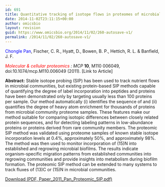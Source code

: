```yaml
---
id: 691
title: Quantitative tracking of isotope flows in proteomes of microbial communities
date: 2014-11-02T23:11:15+00:00
author: omicsbio
layout: revision
guid: https://www.omicsbio.org/2014/11/02/260-autosave-v1/
permalink: /2014/11/02/260-autosave-v1/
---
```

<span style="color: #0000ff;">Chongle Pan</span>, Fischer, C. R., Hyatt, D., Bowen, B. P., Hettich, R. L. & Banfield, J. F.

_<span style="color: #ff0000;">Molecular & cellular proteomics</span> : MCP_ **10**, M110 006049, doi:10.1074/mcp.M110.006049 (2011). [Link to Article]

<!--more-->

**Abstract:** Stable isotope probing (SIP) has been used to track nutrient flows in microbial communities, but existing protein-based SIP methods capable of quantifying the degree of label incorporation into peptides and proteins have been demonstrated only by targeting usually less than 100 proteins per sample. Our method automatically (i) identifies the sequence of and (ii) quantifies the degree of heavy atom enrichment for thousands of proteins from microbial community proteome samples. These features make our method suitable for comparing isotopic differences between closely related protein sequences, and for detecting labeling patterns in low-abundance proteins or proteins derived from rare community members. The proteomic SIP method was validated using proteome samples of known stable isotope incorporation levels at 0.4%, approximately 50%, and approximately 98%. The method was then used to monitor incorporation of (15)N into established and regrowing microbial biofilms. The results indicate organism-specific migration patterns from established communities into regrowing communities and provide insights into metabolism during biofilm formation. The proteomic SIP method can be extended to many systems to track fluxes of (13)C or (15)N in microbial communities.

<p class="gde-text">
  <a href="https://www.omicsbio.org/wp-content/uploads/2011/04/Paper_2011_Pan_Proteomic_SIP.pdf" class="gde-link" onClick="_gaq.push(['_trackEvent', 'Google Doc Embedder', 'Download', this.href]);">Download (PDF, Paper_2011_Pan_Proteomic_SIP.pdf)</a>
</p>